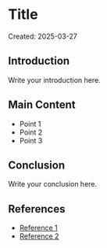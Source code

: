 # Title

Created: 2025-03-27

## Introduction

Write your introduction here.

## Main Content

- Point 1
- Point 2
- Point 3

## Conclusion

Write your conclusion here.

## References

* [Reference 1](https://example.com)
* [Reference 2](https://example.com)
